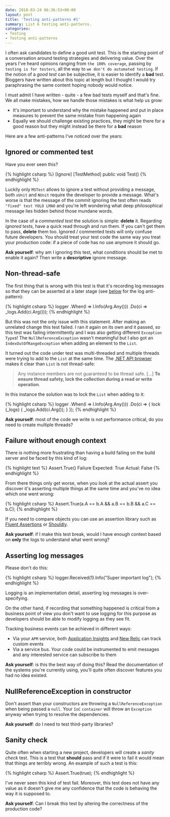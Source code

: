```yaml
---
date: 2018-03-24 06:36:53+00:00
layout: post
title: 'Testing anti-patterns #1'
summary: List 6 testing anti-patterns.
categories:
- Testing
- Testing anti-patterns
---
```


I often ask candidates to define a good unit test. This is the starting point of a conversation around testing strategies and delivering value. Over the years I've heard opinions ranging from `the 100% coverage`, passing by `testing is for testers`, all the way to `we don't do automated testing`. If the notion of a *good test* can be subjective, it is easier to identify a **bad** test. Bloggers have written about this topic at length but I thought I would try paraphrasing the same content hoping nobody would notice.

I must admit I have written - quite - a few bad tests myself and that's fine. We all make mistakes, how we handle those mistakes is what help us grow:

- It's important to understand why the mistake happened and put in place measures to prevent the same mistake from happening again
- Equally we should challenge existing practices, they might be there for a good reason but they might instead be there for a **bad** reason

<!--more-->

Here are a few anti-patterns I've noticed over the years:

## Ignored or commented test

Have you ever seen this?

{% highlight csharp %}
[Ignore]
[TestMethod]
public void Test()
{% endhighlight %}

Luckily only `MSTest` allows to ignore a test without providing a message, both `xUnit` and `NUnit` require the developer to provide a message. What's worse is that the message of the commit ignoring the test often reads `"fixed" test YOLO LMAO` and you're left wondering what deep philosophical message lies hidden behind those mundane words.

In the case of a _commented test_ the solution is simple: **delete** it. Regarding _ignored tests_, have a quick read through and run them. If you can't get them to pass, **delete** them too. Ignored / commented tests will only confuse future developers. You should treat your test code the same way you treat your production code: if a piece of code has no use anymore it should go.

**Ask yourself**: why am I ignoring this test, what conditions should be met to enable it again? Then write a **descriptive** ignore message.

## Non-thread-safe

The first thing that is wrong with this test is that it's recording log messages so that they can be asserted at a later stage (see [below](#asserting-log-messages) for the log anti-pattern):

{% highlight csharp %}
logger
    .When(l => l.Info(Arg.Any<string>()))
    .Do(ci => _logs.Add(ci.Arg<string>()));
{% endhighlight %}

But this was not the only issue with this statement. After making an unrelated change this test failed. I ran it again on its own and it passed, so this test was failing intermittently and I was also getting different `Exception` `Type`s! The `NullReferenceException` wasn't meaningful but I also got an `IndexOutOfRangeException` when adding an element to the `List`.

It turned out the code under test was multi-threaded and multiple threads were trying to add to the `List` at the same time. The [.NET API browser][list-thread-safety] makes it clear than `List` is not thread-safe:

> Any instance members are not guaranteed to be thread safe. [...] **To ensure thread safety, lock the collection during a read or write operation**.

In this instance the solution was to lock the `List` when adding to it:

{% highlight csharp %}
logger
    .When(l => l.Info(Arg.Any<string>()))
    .Do(ci =>
    {
        lock (_logs)
        {
            _logs.Add(ci.Arg<string>());
        }
    });
{% endhighlight %}

**Ask yourself**: most of the code we write is not performance critical, do you need to create multiple threads?

## Failure without enough context

There is nothing more frustrating than having a build failing on the build server and be faced by this kind of log:

{% highlight text %}
Assert.True() Failure
Expected: True
Actual:   False
{% endhighlight %}

From there things only get worse, when you look at the actual assert you discover it's asserting multiple things at the same time and you've no idea which one went wrong:

{% highlight csharp %}
Assert.True(a.A == b.A && a.B == b.B && a.C == b.C);
{% endhighlight %}

If you need to compare objects you can use an assertion library such as [Fluent Assertions][fluent-assertions] or [Shouldly][shouldly].

**Ask yourself**: if I make this test break, would I have enough context based on **only** the logs to understand what went wrong?

## Asserting log messages

Please don't do this:

{% highlight csharp %}
logger.Received(1).Info("Super important log");
{% endhighlight %}

Logging is an implementation detail, asserting log messages is over-specifying.

On the other hand, if recording that something happened is critical from a business point of view you don't want to use logging for this purpose as developers should be able to modify logging as they see fit.

Tracking business events can be achieved in different ways:

- Via your `APM` service, both [Application Insights][application-insights-events] and [New Relic][new-relic-event] can track custom events
- Via a service bus. Your code could be instrumented to emit messages and any interested service can subscribe to them

**Ask yourself**: is this the best way of doing this? Read the documentation of the systems you're currently using, you'll quite often discover features you had no idea existed.

## NullReferenceException in constructor

Don't assert than your constructors are throwing a `NullReferenceException` when being passed a `null`. Your `IoC` `container` will throw an `Exception` anyway when trying to resolve the dependencies.

**Ask yourself**: do I need to test third-party libraries?

## Sanity check

Quite often when starting a new project, developers will create a _sanity check_ test. This is a test that **should** pass and if it were to fail it would mean that things are terribly wrong. An example of such a test is this:

{% highlight csharp %}
Assert.True(true);
{% endhighlight %}

I've never seen this kind of test fail. Moreover, this test does not have any value as it doesn't give me any confidence that the code is behaving the way it is supposed to.

**Ask yourself**: Can I break this test by altering the correctness of the production code?

[list-thread-safety]: https://docs.microsoft.com/en-us/dotnet/api/system.collections.generic.list-1?view=netframework-4.7.1#Thread_Safety
[fluent-assertions]: http://fluentassertions.com/
[shouldly]: https://github.com/shouldly/shouldly
[application-insights-events]: https://docs.microsoft.com/en-us/azure/application-insights/app-insights-api-custom-events-metrics#trackevent
[new-relic-event]: https://docs.newrelic.com/docs/insights/insights-data-sources/custom-data/insert-custom-events-new-relic-apm-agents
